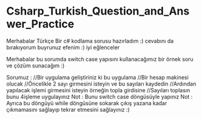 # Csharp_Turkish_Question_and_Answer_Practice
Merhabalar Türkçe Bir c# kodlama sorusu hazırladım :) cevabını da bırakıyorum buyrunuz efenim :) iyi eğlenceler

Merhabalar bu sorumda switch case yapısını kullanacağımız bir örnek soru ve çözüm sunacağım :)

Sorumuz : 
//Bir uygulama geliştiriniz ki bu uygulama
//Bir hesap makinesi olucak
//Öncelikle 2 sayı girmesini isteyin ve bu sayıları kaydedin
//Ardından yapılacak işlemi girmesini isteyin örneğin topla girdisine 
//Sayıları toplasın bunu 4işleme uygulayınız
Not : Bunu switch case döngüsüyle yapınız
Not : Ayrıca bu döngüyü while döngüsüne sokarak çıkış yazana kadar çıkmamasını sağlayıp tekrar etmesini sağlayınız :)
  
